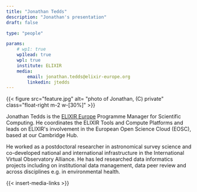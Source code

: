 ```yaml
---
title: "Jonathan Tedds"
description: "Jonathan's presentation"
draft: false

type: "people"

params:
    # wp1: true
    wp1lead: true
    wpl: true
    institute: ELIXIR
    media:
        email: jonathan.tedds@elixir-europe.org
        linkedin: jtedds
---
```


{{< figure src="feature.jpg" alt= "photo of Jonathan, (C) private" class="float-right m-2 w-[30%]" >}} 

Jonathan Tedds is the [ELIXIR Europe](https://elixir-europe.org) Programme Manager for Scientific Computing. He coordinates the ELIXIR Tools and Compute Platforms and leads on ELIXIR's involvement in the European Open Science Cloud (EOSC), based at our Cambridge Hub.

He worked as a postdoctoral researcher in astronomical survey science and co-developed national and international infrastructure in the International Virtual Observatory Alliance. He has led researched data informatics projects including on institutional data management, data peer review and across disciplines e.g. in environmental health. 

{{< insert-media-links >}}